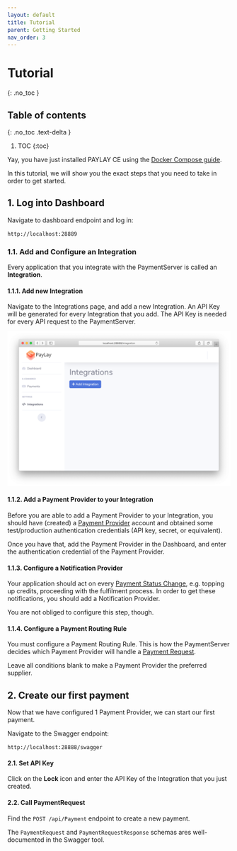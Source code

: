 ```yaml
---
layout: default
title: Tutorial
parent: Getting Started
nav_order: 3
---
```

# Tutorial
{: .no_toc }

## Table of contents
{: .no_toc .text-delta }

1. TOC
{:toc}

Yay, you have just installed PAYLAY CE using the [Docker Compose guide](/getting-started/docker).

In this tutorial, we will show you the exact steps that you need to take in order to get started.

## 1. Log into Dashboard
Navigate to dashboard endpoint and log in:

~~~
http://localhost:28889
~~~

### 1.1. Add and Configure an Integration
Every application that you integrate with the PaymentServer is called an **Integration**.

#### 1.1.1. Add new Integration
Navigate to the Integrations page, and add a new Integration. An API Key will be generated for every Integration that you add. The API Key is needed for every API request to the PaymentServer.

![screenshot](/images/screenshots/add-integration.png)

#### 1.1.2. Add a Payment Provider to your Integration

Before you are able to add a Payment Provider to your Integration, you should have (created) a [Payment Provider](/paymentserver/supported-payment-providers.md) account and obtained some test/production authentication credentials (API key, secret, or equivalent).

Once you have that, add the Payment Provider in the Dashboard, and enter the authentication credential of the Payment Provider.

#### 1.1.3. Configure a Notification Provider

Your application should act on every [Payment Status Change](/paymentserver/paymentstatus), e.g. topping up credits, proceeding with the fulfilment process. In order to get these notifications, you should add a Notification Provider.

You are not obliged to configure this step, though.

#### 1.1.4. Configure a Payment Routing Rule

You must configure a Payment Routing Rule. This is how the PaymentServer decides which Payment Provider will handle a [Payment Request](/paymentserver/payment-request).

Leave all conditions blank to make a Payment Provider the preferred supplier.

## 2. Create our first payment

Now that we have configured 1 Payment Provider, we can start our first payment.

Navigate to the Swagger endpoint:
~~~
http://localhost:28888/swagger
~~~

#### 2.1. Set API Key

Click on the **Lock** icon and enter the API Key of the Integration that you just created.

#### 2.2. Call PaymentRequest
Find the `POST /api/Payment` endpoint to create a new payment.

The `PaymentRequest` and `PaymentRequestResponse` schemas ares well-documented in the Swagger tool.
